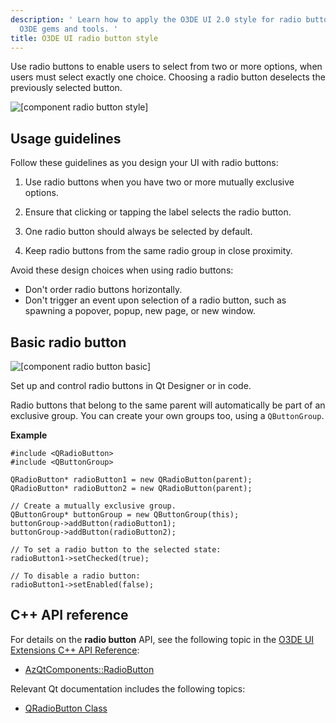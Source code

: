 ```yaml
---
description: ' Learn how to apply the O3DE UI 2.0 style for radio buttons in
  O3DE gems and tools. '
title: O3DE UI radio button style
---
```


Use radio buttons to enable users to select from two or more options, when users must select exactly one choice\. Choosing a radio button deselects the previously selected button\.

![\[component radio button style\]](/images/tools-ui/component-radio-button-style.png)

## Usage guidelines<a name="radio-button-usage"></a>

Follow these guidelines as you design your UI with radio buttons:

1.  Use radio buttons when you have two or more mutually exclusive options\.

1.  Ensure that clicking or tapping the label selects the radio button\.

1.  One radio button should always be selected by default\.

1.  Keep radio buttons from the same radio group in close proximity\.

Avoid these design choices when using radio buttons:
+ Don't order radio buttons horizontally\.
+ Don't trigger an event upon selection of a radio button, such as spawning a popover, popup, new page, or new window\.

## Basic radio button<a name="radio-button-basic"></a>

![\[component radio button basic\]](/images/tools-ui/component-radio-button-basic.png)

Set up and control radio buttons in Qt Designer or in code\.

Radio buttons that belong to the same parent will automatically be part of an exclusive group\. You can create your own groups too, using a `QButtonGroup`\.

 **Example**

```
#include <QRadioButton>
#include <QButtonGroup>

QRadioButton* radioButton1 = new QRadioButton(parent);
QRadioButton* radioButton2 = new QRadioButton(parent);

// Create a mutually exclusive group.
QButtonGroup* buttonGroup = new QButtonGroup(this);
buttonGroup->addButton(radioButton1);
buttonGroup->addButton(radioButton2);

// To set a radio button to the selected state:
radioButton1->setChecked(true);

// To disable a radio button:
radioButton1->setEnabled(false);
```

## C\+\+ API reference<a name="radio-button-api-ref"></a>

For details on the **radio button** API, see the following topic in the [O3DE UI Extensions C\+\+ API Reference](https://d3bqhfbip4ze4a.cloudfront.net/api/ui/namespace_az_qt_components.html):
+  [AzQtComponents::RadioButton](https://d3bqhfbip4ze4a.cloudfront.net/api/ui/class_az_qt_components_1_1_radio_button.html)

Relevant Qt documentation includes the following topics:
+  [QRadioButton Class](https://doc.qt.io/qt-5/qradiobutton.html)
